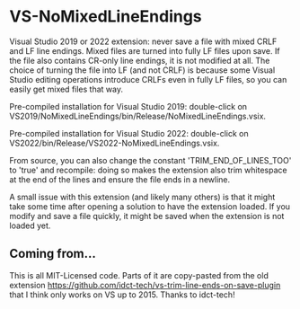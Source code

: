 # VS-NoMixedLineEndings
 Visual Studio 2019 or 2022 extension: never save a file with mixed CRLF and LF line endings.  Mixed files are
 turned into fully LF files upon save.  If the file also contains CR-only line endings, it is not
 modified at all.  The choice of turning the file into LF (and not CRLF) is because some Visual Studio
 editing operations introduce CRLFs even in fully LF files, so you can easily get mixed files that way.

 Pre-compiled installation for Visual Studio 2019: double-click on VS2019/NoMixedLineEndings/bin/Release/NoMixedLineEndings.vsix.

 Pre-compiled installation for Visual Studio 2022: double-click on VS2022/bin/Release/VS2022-NoMixedLineEndings.vsix.

 From source, you can also change the constant 'TRIM_END_OF_LINES_TOO' to 'true' and recompile:
 doing so makes the extension also trim whitespace at the end of the lines and ensure the file
 ends in a newline.

 A small issue with this extension (and likely many others) is that it might take some time after
 opening a solution to have the extension loaded.  If you modify and save a file quickly, it might
 be saved when the extension is not loaded yet.

## Coming from...

 This is all MIT-Licensed code.  Parts of it are copy-pasted from the old extension
 https://github.com/idct-tech/vs-trim-line-ends-on-save-plugin
 that I think only works on VS up to 2015.  Thanks to idct-tech!
